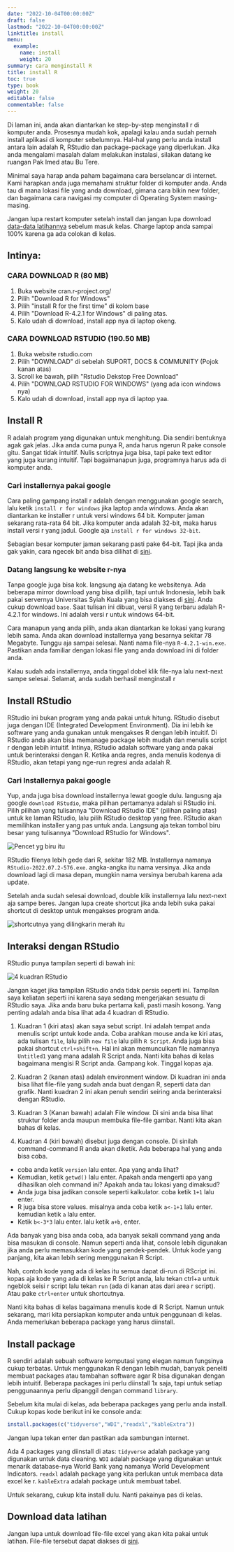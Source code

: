 ```yaml
---
date: "2022-10-04T00:00:00Z"
draft: false
lastmod: "2022-10-04T00:00:00Z"
linktitle: install
menu:
  example:
    name: install
    weight: 20
summary: cara menginstall R
title: install R
toc: true
type: book
weight: 20
editable: false
commentable: false
---
```


Di laman ini, anda akan diantarkan ke step-by-step menginstall r di komputer anda. Prosesnya mudah kok, apalagi kalau anda sudah pernah install aplikasi di komputer sebelumnya. Hal-hal yang perlu anda install antara lain adalah R, RStudio dan package-package yang diperlukan. Jika anda mengalami masalah dalam melakukan instalasi, silakan datang ke ruangan Pak Imed atau Bu Tere.

Minimal saya harap anda paham bagaimana cara berselancar di internet. Kami harapkan anda juga memahami struktur folder di komputer anda. Anda tau di mana lokasi file yang anda download, gimana cara bikin new folder, dan bagaimana cara navigasi my computer di Operating System masing-masing.

Jangan lupa restart komputer setelah install dan jangan lupa download [data-data latihannya](https://drive.google.com/drive/u/1/folders/1exmFFbe7Ons-0nQ_arqtp0N9ZzG1Cozk) sebelum masuk kelas. Charge laptop anda sampai 100% karena ga ada colokan di kelas.

## Intinya:

### CARA DOWNLOAD R (80 MB)
1. Buka website cran.r-project.org/
2. Pilih "Download R for Windows"
3. Pilih "install R for the first time" di kolom base
4. Pilih "Download R-4.2.1 for Windows" di paling atas.
5. Kalo udah di download, install app nya di laptop okeng.

### CARA DOWNLOAD RSTUDIO (190.50 MB)
1. Buka website rstudio.com
2. Pilih "DOWNLOAD" di sebelah SUPORT, DOCS & COMMUNITY (Pojok kanan atas)
3. Scroll ke bawah, pilih "Rstudio Dekstop Free Download"
4. Pilih "DOWNLOAD RSTUDIO FOR WINDOWS" (yang ada icon windows nya)
5. Kalo udah di download, install app nya di laptop yaa.

## Install R

R adalah program yang digunakan untuk menghitung. Dia sendiri bentuknya agak gak jelas. Jika anda cuma punya R, anda harus ngerun R pake console gitu. Sangat tidak intuitif. Nulis scriptnya juga bisa, tapi pake text editor yang juga kurang intuitif. Tapi bagaimanapun juga, programnya harus ada di komputer anda.

### Cari installernya pakai google

Cara paling gampang install r adalah dengan menggunakan google search, lalu ketik `install r for windows` jika laptop anda windows. Anda akan diantarkan ke installer r untuk versi windows 64 bit. Komputer jaman sekarang rata-rata 64 bit. Jika komputer anda adalah 32-bit, maka harus install versi r yang jadul. Google aja `install r for windows 32-bit`.

Sebagian besar komputer jaman sekarang pasti pake 64-bit. Tapi jika anda gak yakin, cara ngecek bit anda bisa dilihat di [sini](https://support.microsoft.com/en-us/windows/32-bit-and-64-bit-windows-frequently-asked-questions-c6ca9541-8dce-4d48-0415-94a3faa2e13d).

### Datang langsung ke website r-nya

Tanpa google juga bisa kok. langsung aja datang ke websitenya. Ada beberapa mirror download yang bisa dipilih, tapi untuk Indonesia, lebih baik pakai servernya Universitas Syiah Kuala yang bisa diakses di [sini](https://cran.usk.ac.id/). Anda cukup download `base`. Saat tulisan ini dibuat, versi R yang terbaru adalah R-4.2.1 for windows. Ini adalah versi r untuk windows 64-bit.

Cara manapun yang anda pilih, anda akan diantarkan ke lokasi yang kurang lebih sama. Anda akan download installernya yang besarnya sekitar 78 Megabyte. Tunggu aja sampai selesai. Nanti nama file-nya `R-4.2.1-win.exe`. Pastikan anda familiar dengan lokasi file yang anda download ini di folder anda.

Kalau sudah ada installernya, anda tinggal dobel klik file-nya lalu next-next sampe selesai. Selamat, anda sudah berhasil menginstall r

## Install RStudio

RStudio ini bukan program yang anda pakai untuk hitung. RStudio disebut juga dengan IDE (Integrated Development Environment). Dia ini lebih ke software yang anda gunakan untuk mengakses R dengan lebih intuitif. Di RStudio anda akan bisa memanage package lebih mudah dan menulis script r dengan lebih intuitif. Intinya, RStudio adalah software yang anda pakai untuk berinteraksi dengan R. Ketika anda regres, anda menulis kodenya di RStudio, akan tetapi yang nge-run regresi anda adalah R.

### Cari Installernya pakai google

Yup, anda juga bisa download installernya lewat google dulu. langusng aja google `download RStudio`, maka pilihan pertamanya adalah si RStudio ini. Pilih pilihan yang tulisannya "Download RStudio IDE" (pilihan paling atas) untuk ke laman RStudio, lalu pilih RStudio desktop yang free. RStudio akan memilihkan installer yang pas untuk anda. Langsung aja tekan tombol biru besar yang tulisannya "Download RStudio for Windows".

![](RStudio.png "Pencet yg biru itu")

RStudio filenya lebih gede dari R, sekitar 182 MB. Installernya namanya `RStudio-2022.07.2-576.exe`. angka-angka itu nama versinya. Jika anda download lagi di masa depan, mungkin nama versinya berubah karena ada update.

Setelah anda sudah selesai download, double klik installernya lalu next-next aja sampe beres. Jangan lupa create shortcut jika anda lebih suka pakai shortcut di desktop untuk mengakses program anda.

![](start.png "shortcutnya yang dilingkarin merah itu")

## Interaksi dengan RStudio

RStudio punya tampilan seperti di bawah ini:

![](tampilan.png "4 kuadran RStudio")

Jangan kaget jika tampilan RStudio anda tidak persis seperti ini. Tampilan saya keliatan seperti ini karena saya sedang mengerjakan sesuatu di RStudio saya. Jika anda baru buka pertama kali, pasti masih kosong. Yang penting adalah anda bisa lihat ada 4 kuadran di RStudio.

1. Kuadran 1 (kiri atas) akan saya sebut script. Ini adalah tempat anda menulis script untuk kode anda. Coba arahkan mouse anda ke kiri atas, ada tulisan `file`, lalu pilih `new file` lalu pilih `R Script`. Anda juga bisa pakai shortcut `ctrl+shift+n`. Hal ini akan memunculkan file namannya `Untitled1` yang mana adalah R Script anda. Nanti kita bahas di kelas bagaimana mengisi R Script anda. Gampang kok. Tinggal kopas aja. 

1. Kuadran 2 (kanan atas) adalah environment window. Di kuadran ini anda bisa lihat file-file yang sudah anda buat dengan R, seperti data dan grafik. Nanti kuadran 2 ini akan penuh sendiri seiring anda berinteraksi dengan RStudio.

1. Kuadran 3 (Kanan bawah) adalah File window. Di sini anda bisa lihat struktur folder anda maupun membuka file-file gambar. Nanti kita akan bahas di kelas.

1. Kuadran 4 (kiri bawah) disebut juga dengan console. Di sinilah command-command R anda akan diketik. Ada beberapa hal yang anda bisa coba. 
  - coba anda ketik `version` lalu enter. Apa yang anda lihat?
  - Kemudian, ketik `getwd()` lalu enter. Apakah anda mengerti apa yang dihasilkan oleh command ini? Apakah anda tau lokasi yang dimaksud?
  - Anda juga bisa jadikan console seperti kalkulator. coba ketik `1+1` lalu enter.
  - R juga bisa store values. misalnya anda coba ketik `a<-1+1` lalu enter. kemudian ketik `a` lalu enter.
  - Ketik `b<-3*3` lalu enter. lalu ketik `a+b`, enter.

Ada banyak yang bisa anda coba, ada banyak sekali command yang anda bisa masukan di console. Namun seperti anda lihat, console lebih digunakan jika anda perlu memasukkan kode yang pendek-pendek. Untuk kode yang panjang, kita akan lebih sering menggunakan R Script. 

Nah, contoh kode yang ada di kelas itu semua dapat di-run di RScript ini. kopas aja kode yang ada di kelas ke R Script anda, lalu tekan ctrl+a untuk ngeblok seisi r script lalu tekan `run` (ada di kanan atas dari area r script). Atau pake `ctrl+enter` untuk shortcutnya.

Nanti kita bahas di kelas bagaimana menulis kode di R Script. Namun untuk sekarang, mari kita persiapkan komputer anda untuk penggunaan di kelas. Anda memerlukan beberapa package yang harus diinstall.

## Install package

R sendiri adalah sebuah software komputasi yang elegan namun fungsinya cukup terbatas. Untuk menggunakan R dengan lebih mudah, banyak peneliti membuat packages atau tambahan software agar R bisa digunakan dengan lebih intuitif. Beberapa packages ini perlu diinstall 1x saja, tapi untuk setiap penggunaannya perlu dipanggil dengan command `library`.

Sebelum kita mulai di kelas, ada beberapa packages yang perlu anda install. Cukup kopas kode berikut ini ke console anda:

```r
install.packages(c("tidyverse","WDI","readxl","kableExtra"))
```
Jangan lupa tekan enter dan pastikan ada sambungan internet.

Ada 4 packages yang diinstall di atas: `tidyverse` adalah package yang digunakan untuk data cleaning. `WDI` adalah package yang digunakan untuk menarik database-nya World Bank yang namanya World Development Indicators. `readxl` adalah package yang kita perlukan untuk membaca data excel ke r. `kableExtra` adalah package untuk membuat tabel.

Untuk sekarang, cukup kita install dulu. Nanti pakainya pas di kelas.

## Download data latihan

Jangan lupa untuk download file-file excel yang akan kita pakai untuk latihan. File-file tersebut dapat diakses di [sini](https://drive.google.com/drive/u/1/folders/1exmFFbe7Ons-0nQ_arqtp0N9ZzG1Cozk).

